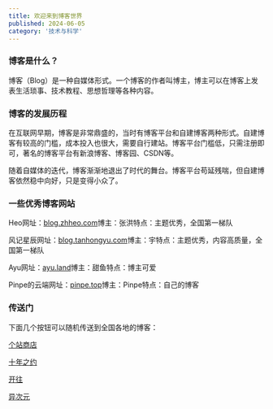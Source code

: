 ```yaml
---
title: 欢迎来到博客世界
published: 2024-06-05
category: '技术与科学'
---
```


### 博客是什么？

博客（Blog）是一种自媒体形式。一个博客的作者叫博主，博主可以在博客上发表生活琐事、技术教程、思想哲理等各种内容。

### 博客的发展历程

在互联网早期，博客是非常鼎盛的，当时有博客平台和自建博客两种形式。自建博客有较高的门槛，成本投入也很大，需要自行建站。博客平台门槛低，只需注册即可，著名的博客平台有新浪博客、博客园、CSDN等。

随着自媒体的迭代，博客渐渐地退出了时代的舞台。博客平台苟延残喘，但自建博客依然稳中向好，只是变得小众了。

### 一些优秀博客网站

Heo网址：[blog.zhheo.com](https://blog.zhheo.com/)博主：张洪特点：主题优秀，全国第一梯队

风记星辰网址：[blog.tanhongyu.com](https://blog.tanhongyu.com/)博主：宇特点：主题优秀，内容高质量，全国第一梯队

Ayu网址：[ayu.land](https://ayu.land/)博主：甜鱼特点：博主可爱

Pinpe的云端网址：[pinpe.top](http://pinpe.top)博主：Pinpe特点：自己的博客

### 传送门

下面几个按钮可以随机传送到全国各地的博客：

[个站商店](https://storeweb.cn/s/1717)

[十年之约](https://foreverblog.cn/go.html)

[开往](https://www.travellings.cn/go.html)

[异次元](https://travel.moe/go.html?travel=on)